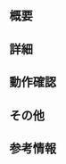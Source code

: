 ## 概要

<!--
NotionのURLを書きましょう
背景があればそれも併せて書きましょう
-->

## 詳細

<!--
レビュアーに重点的に見て欲しい内容を書きましょう  
レビュアーが疑問に思いそうな部分にコメントしておくと理解しやすいです  
-->

## 動作確認

<!--
修正内容について試したこと、スクリーンショット、インタラクションを伴う場合は GIF などを記載しましょう  
-->

## その他

<!--
ライブラリを導入した場合は比較候補と選定理由を記載してください  
-->

## 参考情報

<!--
参考記事の url などを記載しましょう  
-->
